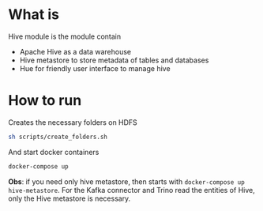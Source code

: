 # What is

Hive module is the module contain

- Apache Hive as a data warehouse
- Hive metastore to store metadata of tables and databases
- Hue for friendly user interface to manage hive

# How to run

Creates the necessary folders on HDFS

```bash
sh scripts/create_folders.sh
```

And start docker containers

```bash
docker-compose up
```

**Obs**: if you need only hive metastore, then starts with `docker-compose up hive-metastore`. For the Kafka connector and Trino read the entities of Hive, only the Hive metastore is necessary.
